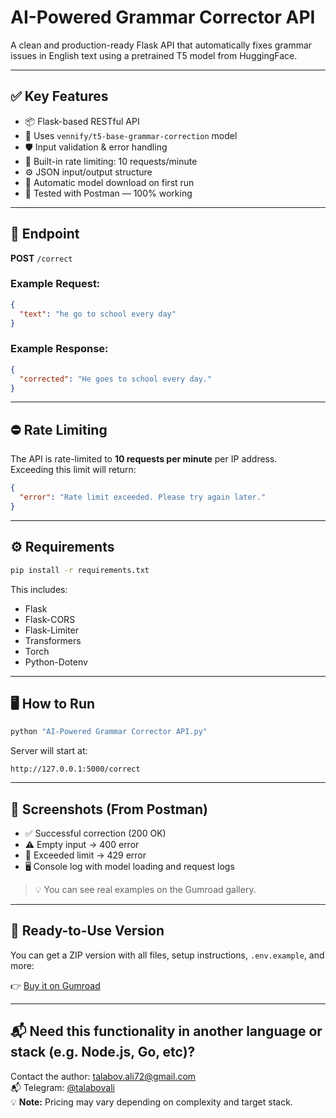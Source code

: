 
# AI-Powered Grammar Corrector API

A clean and production-ready Flask API that automatically fixes grammar issues in English text using a pretrained T5 model from HuggingFace.

---

## ✅ Key Features

- 📦 Flask-based RESTful API
- 🤖 Uses `vennify/t5-base-grammar-correction` model
- 🛡 Input validation & error handling
- 🚦 Built-in rate limiting: 10 requests/minute
- ⚙️ JSON input/output structure
- 🔁 Automatic model download on first run
- 🧪 Tested with Postman — 100% working

---

## 🚀 Endpoint

**POST** `/correct`

### Example Request:
```json
{
  "text": "he go to school every day"
}
```

### Example Response:
```json
{
  "corrected": "He goes to school every day."
}
```

---

## ⛔ Rate Limiting

The API is rate-limited to **10 requests per minute** per IP address.  
Exceeding this limit will return:

```json
{
  "error": "Rate limit exceeded. Please try again later."
}
```

---

## ⚙️ Requirements

```bash
pip install -r requirements.txt
```

This includes:
- Flask
- Flask-CORS
- Flask-Limiter
- Transformers
- Torch
- Python-Dotenv

---

## 🖥 How to Run

```bash
python "AI-Powered Grammar Corrector API.py"
```

Server will start at:
```
http://127.0.0.1:5000/correct
```

---

## 🧪 Screenshots (From Postman)

- ✅ Successful correction (200 OK)
- ⚠️ Empty input → 400 error
- 🔁 Exceeded limit → 429 error
- 🖥 Console log with model loading and request logs

> 💡 You can see real examples on the Gumroad gallery.

---

## 💼 Ready-to-Use Version

You can get a ZIP version with all files, setup instructions, `.env.example`, and more:

👉 [Buy it on Gumroad](https://talabov.gumroad.com/)

---

## 📬 Need this functionality in another language or stack (e.g. Node.js, Go, etc)?

Contact the author: talabov.ali72@gmail.com  
📬 Telegram: [@talabovali](https://t.me/talabovali)  
💡 **Note:** Pricing may vary depending on complexity and target stack.
